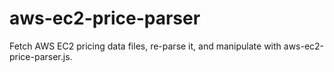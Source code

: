 aws-ec2-price-parser
=============================
Fetch AWS EC2 pricing data files, re-parse it, and manipulate with aws-ec2-price-parser.js.


